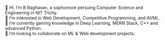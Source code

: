 👋 Hi, I’m B Raghavan, a sophomore persuing Computer Science and Engineering in NIT Trichy.
</br>👀 I’m interested in Web Development, Competitive Programming, and AI/ML.
</br>🌱 I’m currently gaining knowledge in Deep Learning, MERN Stack, C++ and advanced Python.
</br>💞️ I’m looking to collaborate on ML & Web development projects.
